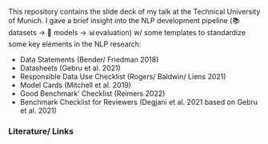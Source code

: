 This repository contains the slide deck of my talk at the Technical University of Munich. I gave a brief insight into the NLP development pipeline (📚datasets -> 🤖 models -> 📊evaluation) w/ some templates to standardize some key elements in the NLP research:
* Data Statements (Bender/ Friedman 2018)
* Datasheets (Gebru et al. 2021)
* Responsible Data Use Checklist (Rogers/ Baldwin/ Liens 2021)
* Model Cards (Mitchell et al. 2019)
* Good Benchmark’ Checklist (Reimers 2022)
* Benchmark Checklist for Reviewers (Degjani et al. 2021 based on Gebru et al. 2021)

### Literature/ Links

